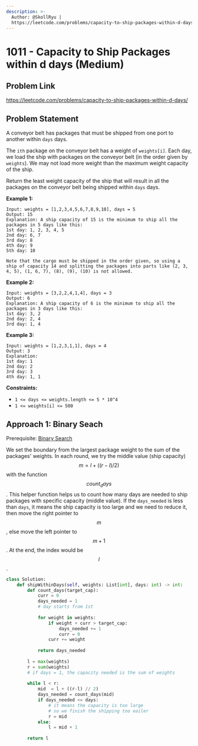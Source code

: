 ```yaml
---
description: >-
  Author: @SkollRyu |
  https://leetcode.com/problems/capacity-to-ship-packages-within-d-days/
---
```


# 1011 - Capacity to Ship Packages within d days (Medium)

## Problem Link

https://leetcode.com/problems/capacity-to-ship-packages-within-d-days/

## Problem Statement

A conveyor belt has packages that must be shipped from one port to another within `days` days.

The `ith` package on the conveyor belt has a weight of `weights[i]`. Each day, we load the ship with packages on the conveyor belt (in the order given by `weights`). We may not load more weight than the maximum weight capacity of the ship.

Return the least weight capacity of the ship that will result in all the packages on the conveyor belt being shipped within `days` days.

**Example 1:**

```
Input: weights = [1,2,3,4,5,6,7,8,9,10], days = 5
Output: 15
Explanation: A ship capacity of 15 is the minimum to ship all the packages in 5 days like this:
1st day: 1, 2, 3, 4, 5
2nd day: 6, 7
3rd day: 8
4th day: 9
5th day: 10

Note that the cargo must be shipped in the order given, so using a ship of capacity 14 and splitting the packages into parts like (2, 3, 4, 5), (1, 6, 7), (8), (9), (10) is not allowed.
```

**Example 2:**

```
Input: weights = [3,2,2,4,1,4], days = 3
Output: 6
Explanation: A ship capacity of 6 is the minimum to ship all the packages in 3 days like this:
1st day: 3, 2
2nd day: 2, 4
3rd day: 1, 4
```

**Example 3:**

```
Input: weights = [1,2,3,1,1], days = 4
Output: 3
Explanation:
1st day: 1
2nd day: 2
3rd day: 3
4th day: 1, 1
```

**Constraints:**

* `1 <= days <= weights.length <= 5 * 10^4`
* `1 <= weights[i] <= 500`

## Approach 1: Binary Seach

Prerequisite: [Binary Search](../../tutorials/basic-topics/binary-search)

We set the boundary from the largest package weight to the sum of the packages' weights. In each round, we try the middle value (ship capacity) $$m = l + ((r - l) / 2)$$ with the function $$count_days$$. This helper function helps us to count how many days are needed to ship packages with specific capacity (middle value). If the `days_needed` is less than `days`, it means the ship capacity is too large and we need to reduce it, then move the right pointer to $$m$$, else move the left pointer to $$m + 1$$. At the end, the index would be $$l$$.

<SolutionAuthor name="@SkollRyu"/>

```python
class Solution:
    def shipWithinDays(self, weights: List[int], days: int) -> int:
        def count_days(target_cap):
            curr = 0
            days_needed = 1
            # day starts from 1st
            
            for weight in weights:
                if weight + curr > target_cap:
                    days_needed += 1
                    curr = 0
                curr += weight
            
            return days_needed
            
        l = max(weights)     
        r = sum(weights)
        # if days = 1, the capacity needed is the sum of weights
        
        while l < r:
            mid  = l + ((r-l) // 2)
            days_needed = count_days(mid)
            if days_needed <= days:
                # it means the capacity is too large
                # so we finish the shipping too eailer
                r = mid
            else:
                l = mid + 1
        
        return l
```
